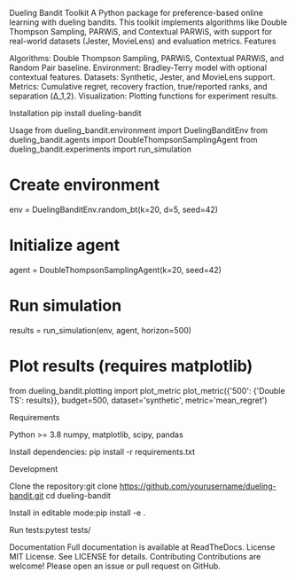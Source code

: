 Dueling Bandit Toolkit
A Python package for preference-based online learning with dueling bandits. This toolkit implements algorithms like Double Thompson Sampling, PARWiS, and Contextual PARWiS, with support for real-world datasets (Jester, MovieLens) and evaluation metrics.
Features

Algorithms: Double Thompson Sampling, PARWiS, Contextual PARWiS, and Random Pair baseline.
Environment: Bradley-Terry model with optional contextual features.
Datasets: Synthetic, Jester, and MovieLens support.
Metrics: Cumulative regret, recovery fraction, true/reported ranks, and separation (Δ_1,2).
Visualization: Plotting functions for experiment results.

Installation
pip install dueling-bandit

Usage
from dueling_bandit.environment import DuelingBanditEnv
from dueling_bandit.agents import DoubleThompsonSamplingAgent
from dueling_bandit.experiments import run_simulation

# Create environment
env = DuelingBanditEnv.random_bt(k=20, d=5, seed=42)

# Initialize agent
agent = DoubleThompsonSamplingAgent(k=20, seed=42)

# Run simulation
results = run_simulation(env, agent, horizon=500)

# Plot results (requires matplotlib)
from dueling_bandit.plotting import plot_metric
plot_metric({'500': {'Double TS': results}}, budget=500, dataset='synthetic', metric='mean_regret')

Requirements

Python >= 3.8
numpy, matplotlib, scipy, pandas

Install dependencies:
pip install -r requirements.txt

Development

Clone the repository:git clone https://github.com/yourusername/dueling-bandit.git
cd dueling-bandit


Install in editable mode:pip install -e .


Run tests:pytest tests/



Documentation
Full documentation is available at ReadTheDocs.
License
MIT License. See LICENSE for details.
Contributing
Contributions are welcome! Please open an issue or pull request on GitHub.
